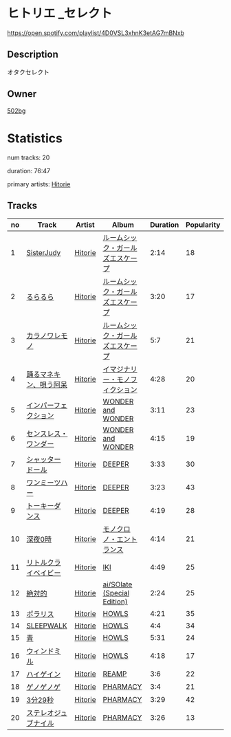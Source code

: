# ヒトリエ _セレクト
https://open.spotify.com/playlist/4D0VSL3xhnK3etAG7mBNxb

## Description
オタクセレクト

## Owner
[502bg](https://open.spotify.com/user/4woroafc3tx648l7zc8quofbf)

# Statistics
num tracks: 20

duration: 76:47

primary artists: [Hitorie](https://open.spotify.com/artist/0ouUO7PZ76vjBJytaT2Na0)

## Tracks
| no | Track | Artist | Album | Duration | Popularity |
| -- | ----- | ------ | ----- | -------- | ---------- |
| 1 | [SisterJudy](https://open.spotify.com/track/1IQw7lLVJzwEldcwZHgELl) | [Hitorie](https://open.spotify.com/artist/0ouUO7PZ76vjBJytaT2Na0) | [ルームシック・ガールズエスケープ](https://open.spotify.com/album/3VBwycinByzu0vyuLWGOUU) | 2:14 | 18 |
| 2 | [るらるら](https://open.spotify.com/track/3b2NSzg02kcogFEWgTnjXf) | [Hitorie](https://open.spotify.com/artist/0ouUO7PZ76vjBJytaT2Na0) | [ルームシック・ガールズエスケープ](https://open.spotify.com/album/3VBwycinByzu0vyuLWGOUU) | 3:20 | 17 |
| 3 | [カラノワレモノ](https://open.spotify.com/track/3tZqgnt4lqxnxBmdrPtYFH) | [Hitorie](https://open.spotify.com/artist/0ouUO7PZ76vjBJytaT2Na0) | [ルームシック・ガールズエスケープ](https://open.spotify.com/album/3VBwycinByzu0vyuLWGOUU) | 5:7 | 21 |
| 4 | [踊るマネキン、唄う阿呆](https://open.spotify.com/track/6YguzeU2h1yeJc8DdPJjIP) | [Hitorie](https://open.spotify.com/artist/0ouUO7PZ76vjBJytaT2Na0) | [イマジナリー・モノフィクション](https://open.spotify.com/album/2SCIJtJODcTiU3tKXtPrTV) | 4:28 | 20 |
| 5 | [インパーフェクション](https://open.spotify.com/track/3mBBmy2BVJVeZ58uV9Fsj2) | [Hitorie](https://open.spotify.com/artist/0ouUO7PZ76vjBJytaT2Na0) | [WONDER and WONDER](https://open.spotify.com/album/5SImxY8ZsEs4fgYNQMfBu2) | 3:11 | 23 |
| 6 | [センスレス・ワンダー](https://open.spotify.com/track/4rDbWSv6KWBBYk64hYBkui) | [Hitorie](https://open.spotify.com/artist/0ouUO7PZ76vjBJytaT2Na0) | [WONDER and WONDER](https://open.spotify.com/album/5SImxY8ZsEs4fgYNQMfBu2) | 4:15 | 19 |
| 7 | [シャッタードール](https://open.spotify.com/track/4859H0dAcC5uIOzoMK5mcw) | [Hitorie](https://open.spotify.com/artist/0ouUO7PZ76vjBJytaT2Na0) | [DEEPER](https://open.spotify.com/album/2iuMWTvNNkGiw7Trdj1NQ5) | 3:33 | 30 |
| 8 | [ワンミーツハー](https://open.spotify.com/track/5vxdx4dpfLkWHNYwOajM8x) | [Hitorie](https://open.spotify.com/artist/0ouUO7PZ76vjBJytaT2Na0) | [DEEPER](https://open.spotify.com/album/2iuMWTvNNkGiw7Trdj1NQ5) | 3:23 | 43 |
| 9 | [トーキーダンス](https://open.spotify.com/track/0Hd9ITdRKTDPVWZ1cAsn7M) | [Hitorie](https://open.spotify.com/artist/0ouUO7PZ76vjBJytaT2Na0) | [DEEPER](https://open.spotify.com/album/2iuMWTvNNkGiw7Trdj1NQ5) | 4:19 | 28 |
| 10 | [深夜0時](https://open.spotify.com/track/0RTcSJ0um8MZjhHp86dfH5) | [Hitorie](https://open.spotify.com/artist/0ouUO7PZ76vjBJytaT2Na0) | [モノクロノ・エントランス](https://open.spotify.com/album/1dyW3HNUEiZ1B1dixKqEzx) | 4:14 | 21 |
| 11 | [リトルクライベイビー](https://open.spotify.com/track/1Lpeb0UY3yRwJvthYIPQRD) | [Hitorie](https://open.spotify.com/artist/0ouUO7PZ76vjBJytaT2Na0) | [IKI](https://open.spotify.com/album/1IruXI2vhhtgN7wAhFrehp) | 4:49 | 25 |
| 12 | [絶対的](https://open.spotify.com/track/2pptY4Pmvr8GZuwJHGMNym) | [Hitorie](https://open.spotify.com/artist/0ouUO7PZ76vjBJytaT2Na0) | [ai/SOlate (Special Edition)](https://open.spotify.com/album/6VgVDK9jscm4oTgodBV66J) | 2:24 | 25 |
| 13 | [ポラリス](https://open.spotify.com/track/6BOJEbhzVdhvAHbYnpLwRp) | [Hitorie](https://open.spotify.com/artist/0ouUO7PZ76vjBJytaT2Na0) | [HOWLS](https://open.spotify.com/album/0F1nlZJYHYq53Z4GWsnn0L) | 4:21 | 35 |
| 14 | [SLEEPWALK](https://open.spotify.com/track/00h0HZKn0DA3jvY5IZw6XB) | [Hitorie](https://open.spotify.com/artist/0ouUO7PZ76vjBJytaT2Na0) | [HOWLS](https://open.spotify.com/album/0F1nlZJYHYq53Z4GWsnn0L) | 4:4 | 34 |
| 15 | [青](https://open.spotify.com/track/7zyhlATrNtSKKkYgVTLPbJ) | [Hitorie](https://open.spotify.com/artist/0ouUO7PZ76vjBJytaT2Na0) | [HOWLS](https://open.spotify.com/album/0F1nlZJYHYq53Z4GWsnn0L) | 5:31 | 24 |
| 16 | [ウィンドミル](https://open.spotify.com/track/0gjRmPXSjKxELtUxP2FlA1) | [Hitorie](https://open.spotify.com/artist/0ouUO7PZ76vjBJytaT2Na0) | [HOWLS](https://open.spotify.com/album/0F1nlZJYHYq53Z4GWsnn0L) | 4:18 | 17 |
| 17 | [ハイゲイン](https://open.spotify.com/track/3kpdsktNLD9GLFPLhh0l91) | [Hitorie](https://open.spotify.com/artist/0ouUO7PZ76vjBJytaT2Na0) | [REAMP](https://open.spotify.com/album/2DjQ2osfOKpLGy1yFwqpt5) | 3:6 | 22 |
| 18 | [ゲノゲノゲ](https://open.spotify.com/track/1n1lteMtAceFgqGO2HSUyx) | [Hitorie](https://open.spotify.com/artist/0ouUO7PZ76vjBJytaT2Na0) | [PHARMACY](https://open.spotify.com/album/39VkokwMddvZmgy7P8Ej4F) | 3:4 | 21 |
| 19 | [3分29秒](https://open.spotify.com/track/4wNJRtzZStKhIpX1AHwUTp) | [Hitorie](https://open.spotify.com/artist/0ouUO7PZ76vjBJytaT2Na0) | [PHARMACY](https://open.spotify.com/album/39VkokwMddvZmgy7P8Ej4F) | 3:29 | 42 |
| 20 | [ステレオジュブナイル](https://open.spotify.com/track/0MRlL5yVs3XKybT3P99fte) | [Hitorie](https://open.spotify.com/artist/0ouUO7PZ76vjBJytaT2Na0) | [PHARMACY](https://open.spotify.com/album/39VkokwMddvZmgy7P8Ej4F) | 3:26 | 13 |
        
